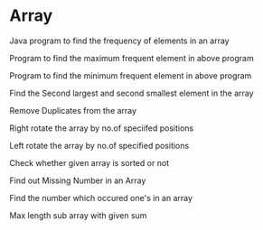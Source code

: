 # Array
Java program to find the frequency of elements in an array


Program to find the maximum frequent element in above program


Program to find the minimum frequent element in above program

Find the Second largest and second smallest element in the array

Remove Duplicates from the array

Right rotate the array by no.of speciifed positions

Left rotate the array by no.of specified positions

Check whether given array is sorted or not

Find out Missing Number in an Array

Find the number which occured one's in an array

Max length sub array with given sum
